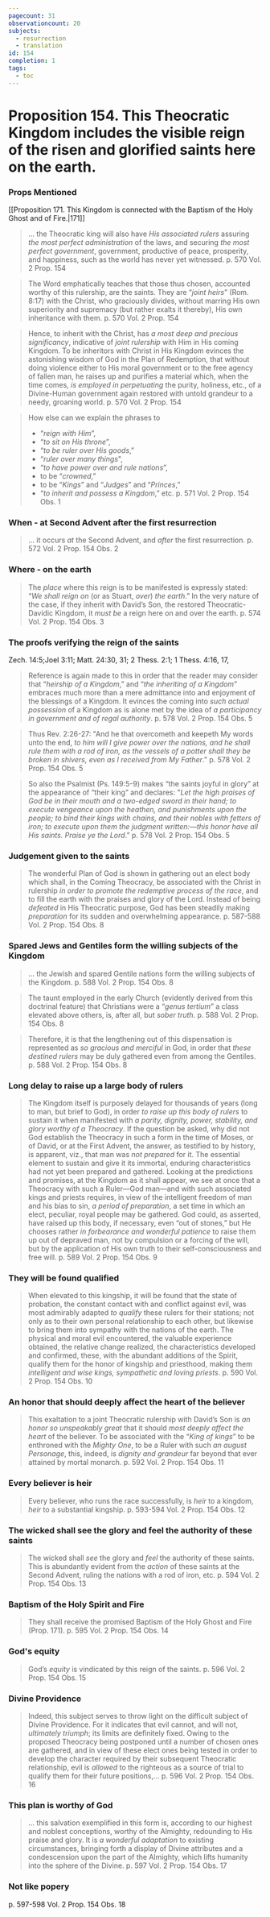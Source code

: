 ```yaml
---
pagecount: 31
observationcount: 20
subjects:
  - resurrection
  - translation
id: 154
completion: 1
tags:
  - toc
---
```

# Proposition 154. This Theocratic Kingdom includes the visible reign of the risen and glorified saints here on the earth.
### Props Mentioned
[[Proposition 171. This Kingdom is connected with the Baptism of the Holy Ghost and of Fire.|171]] 

>... the Theocratic king will also have *His associated rulers* assuring *the most perfect administration* of the laws, and securing *the most perfect government*, government, productive of peace, prosperity, and happiness, such as the world has never yet witnessed.
>p. 570 Vol. 2 Prop. 154

>The Word emphatically teaches that those thus chosen, accounted worthy of this rulership, are the saints. They are “*joint heirs*” (Rom. 8:17) with the Christ, who graciously divides, without marring His own superiority and supremacy (but rather exalts it thereby), His own inheritance with them.
>p. 570 Vol. 2 Prop. 154

>Hence, to inherit with the Christ, has *a most deep and precious significancy*, indicative of *joint rulership* with Him in His coming Kingdom. To be inheritors with Christ in His Kingdom evinces the astonishing wisdom of God in the Plan of Redemption, that without doing violence either to His moral government or to the free agency of fallen man, he raises up and purifies a material which, when the time comes, *is employed in perpetuating* the purity, holiness, etc., of a Divine-Human government again restored with untold grandeur to a needy, groaning world.
>p. 570 Vol. 2 Prop. 154

>How else can we explain the phrases to
>- “*reign with Him*”, 
>- “*to sit on His throne*”, 
>- “*to be ruler over His goods*,” 
>- “*ruler over many things*", 
>- “*to have power over and rule nations*”, 
>- to be “*crowned*,” 
>- to be “*Kings*” and “*Judges*” and “*Princes*,” 
>- “*to inherit and possess a Kingdom*,” etc.
> p. 571 Vol. 2 Prop. 154 Obs. 1
### When - at Second Advent after the first resurrection
>... it occurs *at* the Second Advent, and *after* the first resurrection.
>p. 572 Vol. 2 Prop. 154 Obs. 2
### Where - on the earth
>The *place* where this reign is to be manifested is expressly stated: “*We shall reign on* (or as Stuart, *over*) *the earth*.” In the very nature of the case, if they inherit with David’s Son, the restored Theocratic-Davidic Kingdom, it *must be* a reign here on and over the earth.
>p. 574 Vol. 2 Prop. 154 Obs. 3
### The proofs verifying the reign of the saints
Zech. 14:5;Joel 3:11; Matt. 24:30, 31; 2 Thess. 2:1; 1 Thess. 4:16, 17,
>Reference is again made to this in order that the reader may consider that “*heirship of a Kingdom*,” and “*the inheriting of a Kingdom*” embraces much more than a mere admittance into and enjoyment of the blessings of a Kingdom. It evinces the coming into *such actual possession* of a Kingdom as is alone met by the idea of *a participancy in government and of regal authority*.
>p. 578 Vol. 2 Prop. 154 Obs. 5

>Thus Rev. 2:26-27:  "And he that overcometh and keepeth My words unto the end, *to him will I give power over the nations, and he shall rule them with a rod of iron, as the vessels of a potter shall they be broken in shivers, even as I received from My Father*.”
>p. 578 Vol. 2 Prop. 154 Obs. 5

>So also the Psalmist (Ps. 149:5-9) makes “the saints joyful in glory” at the appearance of “their king” and declares:  "*Let the high praises of God be in their mouth and a two-edged sword in their hand; to execute vengeance upon the heathen, and punishments upon the people; to bind their kings with chains, and their nobles with fetters of iron; to execute upon them the judgment written:—this honor have all His saints. Praise ye the Lord*.”
>p. 578 Vol. 2 Prop. 154 Obs. 5
### Judgement given to the saints
>The wonderful Plan of God is shown in gathering out an elect body which shall, in the Coming Theocracy, be associated with the Christ in rulership *in order to promote the redemptive process of the race*, and to fill the earth with the praises and glory of the Lord. Instead of being *defeated* in His Theocratic purpose, God has been steadily making *preparation* for its sudden and overwhelming appearance.
>p. 587-588 Vol. 2 Prop. 154 Obs. 8
### Spared Jews and Gentiles form the willing subjects of the Kingdom
>... the Jewish and spared Gentile nations form the willing subjects of the Kingdom.
>p. 588 Vol. 2 Prop. 154 Obs. 8

>The taunt employed in the early Church (evidently derived from this doctrinal feature) that Christians were a “*genus tertium*” a class elevated above others, is, after all, but *sober truth*.
>p. 588 Vol. 2 Prop. 154 Obs. 8

>Therefore, it is that the lengthening out of this dispensation is represented as *so gracious and merciful* in God, in order that *these destined rulers* may be duly gathered even from among the Gentiles.
>p. 588 Vol. 2 Prop. 154 Obs. 8
### Long delay to raise up a large body of rulers
>The Kingdom itself is purposely delayed for thousands of years (long to man, but brief to God), in order *to raise up this body of rulers* to sustain it when manifested with *a parity, dignity, power, stability, and glory worthy of a Theocracy*. If the question be asked, why did not God establish the Theocracy in such a form in the time of Moses, or of David, or at the First Advent, the answer, as testified to by history, is apparent, viz., that man was *not prepared* for it. The essential element to sustain and give it its immortal, enduring characteristics had not yet been prepared and gathered. Looking at the predictions and promises, at the Kingdom as it shall appear, we see at once that a Theocracy with such a Ruler—God man—and with such associated kings and priests requires, in view of the intelligent freedom of man and his bias to sin, *a period of preparation*, a set time in which an elect, peculiar, royal people may be gathered. God could, as asserted, have raised up this body, if necessary, even “out of stones,” but He chooses rather *in forbearance and wonderful patience* to raise them up out of depraved man, not by compulsion or a forcing of the will, but by the application of His own truth to their self-consciousness and free will.
>p. 589 Vol. 2 Prop. 154 Obs. 9
### They will be found qualified
>When elevated to this kingship, it will be found that the state of probation, the constant contact with and conflict against evil, was most admirably adapted *to qualify* these rulers for their stations; not only as to their own personal relationship to each other, but likewise to bring them into sympathy with the nations of the earth. The physical and moral evil encountered, the valuable experience obtained, the relative change realized, the characteristics developed and confirmed, these, with the abundant additions of the Spirit, qualify them for the honor of kingship and priesthood, making them *intelligent and wise kings, sympathetic and loving priests*.
>p. 590 Vol. 2 Prop. 154 Obs. 10
### An honor that should deeply affect the heart of the believer
>This exaltation to a joint Theocratic rulership with David’s Son is *an honor so unspeakably great* that it should *most deeply affect the heart* of the believer. To be associated with the “*King of kings*” to be enthroned with the *Mighty One*, to be a Ruler with such *an august Personage*, this, indeed, is *dignity and grandeur* far beyond that ever attained by mortal monarch.
>p. 592 Vol. 2 Prop. 154 Obs. 11
### Every believer is heir
>Every believer, who runs the race successfully, is *heir* to a kingdom, *heir* to a substantial kingship.
>p. 593-594 Vol. 2 Prop. 154 Obs. 12
### The wicked shall see the glory and feel the authority of these saints
>The wicked shall *see* the glory and *feel* the authority of these saints. This is abundantly evident from the *action* of these saints at the Second Advent, ruling the nations with a rod of iron, etc.
>p. 594 Vol. 2 Prop. 154 Obs. 13
### Baptism of the Holy Spirit and Fire
>They shall receive the promised Baptism of the Holy Ghost and Fire (Prop. 171).
>p. 595 Vol. 2 Prop. 154 Obs. 14
### God's equity
>God’s *equity* is vindicated by this reign of the saints.
>p. 596 Vol. 2 Prop. 154 Obs. 15
### Divine Providence
>Indeed, this subject serves to throw light on the difficult subject of Divine Providence. For it indicates that evil cannot, and will not, *ultimately triumph*; its limits are definitely fixed. Owing to the proposed Theocracy being postponed until a number of chosen ones are gathered, and in view of these elect ones being tested in order to develop the character required by their subsequent Theocratic relationship, evil is *allowed* to the righteous as a source of trial to qualify them for their future positions,...
>p. 596 Vol. 2 Prop. 154 Obs. 16
### This plan is worthy of God
>... this salvation exemplified in this form is, according to our highest and noblest conceptions, worthy of the Almighty, redounding to His praise and glory. It is *a wonderful adaptation* to existing circumstances, bringing forth a display of Divine attributes and a condescension upon the part of the Almighty, which lifts humanity into the sphere of the Divine.
>p. 597 Vol. 2 Prop. 154 Obs. 17
### Not like popery
p. 597-598 Vol. 2 Prop. 154 Obs. 18


























